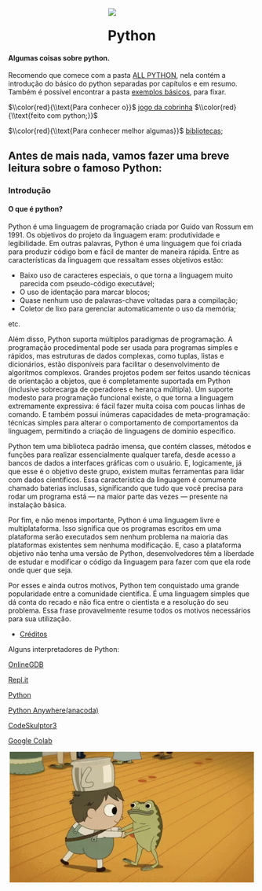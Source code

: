 <img src="images/source.gif" align="right" width="300">

<h1 align="center"> Python </h1>

#### Algumas coisas sobre python.


Recomendo que comece com a pasta [ALL PYTHON](https://github.com/pizza2u/Python/tree/master/ALL_Python),
nela contém a introdução do básico do python separadas por capítulos e em resumo. 
Também é possível encontrar a pasta [exemplos básicos](https://github.com/pizza2u/Python/tree/master/exemplos_basicos/python), para fixar.


$\\color{red}{\\text{Para conhecer o}}$   [jogo da cobrinha](https://github.com/pizza2u/Python/blob/master/jogodacobrinha.py/cobrinhafinal.py) $\\color{red}{\\text{feito com python;}}$ 

$\\color{red}{\\text{Para conhecer melhor algumas}}$  [bibliotecas](https://github.com/pizza2u/Python/tree/master/Bibliotecas);




## Antes de mais nada, vamos fazer uma breve leitura sobre o famoso Python: 
### Introdução
#### O que é python?
Python é uma linguagem de programação criada por Guido van Rossum em 1991. Os objetivos do projeto da linguagem eram: produtividade e legibilidade. Em outras palavras, Python é uma linguagem que foi criada para produzir código bom e fácil de manter de maneira rápida. Entre as características da linguagem que ressaltam esses objetivos estão:

- Baixo uso de caracteres especiais, o que torna a linguagem muito parecida com pseudo-código executável;
- O uso de identação para marcar blocos;
- Quase nenhum uso de palavras-chave voltadas para a compilação;
- Coletor de lixo para gerenciar automaticamente o uso da memória;

etc.

Além disso, Python suporta múltiplos paradigmas de programação. A programação procedimental pode ser usada para programas simples e rápidos, mas estruturas de dados complexas, como tuplas, listas e dicionários, estão disponíveis para facilitar o desenvolvimento de algoritmos complexos. Grandes projetos podem ser feitos usando técnicas de orientação a objetos, que é completamente suportada em Python (inclusive sobrecarga de operadores e herança múltipla). Um suporte modesto para programação funcional existe, o que torna a linguagem extremamente expressiva: é fácil fazer muita coisa com poucas linhas de comando. E também possui inúmeras capacidades de meta-programação: técnicas simples para alterar o comportamento de comportamentos da linguagem, permitindo a criação de linguagens de domínio específico.

Python tem uma biblioteca padrão imensa, que contém classes, métodos e funções para realizar essencialmente qualquer tarefa, desde acesso a bancos de dados a interfaces gráficas com o usuário. E, logicamente, já que esse é o objetivo deste grupo, existem muitas ferramentas para lidar com dados científicos. Essa característica da linguagem é comumente chamado baterias inclusas, significando que tudo que você precisa para rodar um programa está — na maior parte das vezes — presente na instalação básica.

Por fim, e não menos importante, Python é uma linguagem livre e multiplataforma. Isso significa que os programas escritos em uma plataforma serão executados sem nenhum problema na maioria das plataformas existentes sem nenhuma modificação. E, caso a plataforma objetivo não tenha uma versão de Python, desenvolvedores têm a liberdade de estudar e modificar o código da linguagem para fazer com que ela rode onde quer que seja.


Por esses e ainda outros motivos, Python tem conquistado uma grande popularidade entre a comunidade científica. É uma linguagem simples que dá conta do recado e não fica entre o cientista e a resolução do seu problema. Essa frase provavelmente resume todos os motivos necessários para sua utilização.

- [Créditos](http://pyscience-brasil.wikidot.com/python:python-oq-e-pq)

 Alguns interpretadores de Python:
 
[OnlineGDB](https://www.onlinegdb.com/online_python_interpreter)

[Repl.it](https://repl.it/languages/python3)

[Python](https://www.python.org/shell/)

[Python Anywhere(anacoda)](https://www.pythonanywhere.com/try-ipython/)

[CodeSkulptor3](https://py3.codeskulptor.org/)

[Google Colab](https://colab.research.google.com/)


<p align="center">
  <img src="images/tenor.gif" />
</p>

